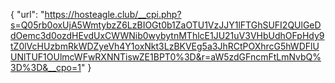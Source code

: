 {
  "url": "https://hosteagle.club/__cpi.php?s=Q05rb0oxUjA5WmtybzZ6LzBIOGt0b1ZaOTU1VzJJY1lFTGhSUFI2QUlGeDdOemc3d0ozdHEvdUxCWWNib0wybytnMThlcE1JU21uV3VHbUdhOFpHdy9tZ0lVcHUzbmRkWDZyeVh4Y1oxNkt3LzBKVEg5a3JhRCtPOXhrcG5hWDFlUUNlTUF1OUlmcWFwRXNNTiswZE1BPT0%3D&r=aW5zdGFncmFtLmNvbQ%3D%3D&__cpo=1"
}

